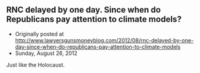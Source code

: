 ## RNC delayed by one day. Since when do Republicans pay attention to climate models?

 * Originally posted at http://www.lawyersgunsmoneyblog.com/2012/08/rnc-delayed-by-one-day-since-when-do-republicans-pay-attention-to-climate-models
 * Sunday, August 26, 2012

Just like the Holocaust.